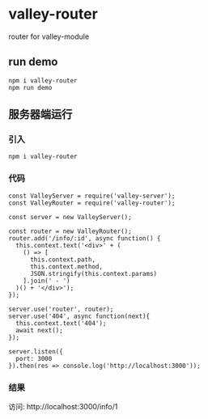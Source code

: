 # valley-router
router for valley-module

## run demo
```
npm i valley-router
npm run demo
```

## 服务器端运行

### 引入
```
npm i valley-router
```

### 代码
```
const ValleyServer = require('valley-server');
const ValleyRouter = require('valley-router');

const server = new ValleyServer();

const router = new ValleyRouter();
router.add('/info/:id', async function() {
  this.context.text('<div>' + (
    () => [
      this.context.path,
      this.context.method,
      JSON.stringify(this.context.params)
    ].join(' - ')
  )() + '</div>');
});

server.use('router', router);
server.use('404', async function(next){
  this.context.text('404');
  await next();
});

server.listen({
  port: 3000
}).then(res => console.log('http://localhost:3000'));
```
### 结果

访问: http://localhost:3000/info/1
